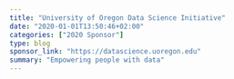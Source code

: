 ```yaml
---
title: "University of Oregon Data Science Initiative"
date: "2020-01-01T13:50:46+02:00"
categories: ["2020 Sponsor"]
type: blog
sponsor_link: "https://datascience.uoregon.edu"
summary: "Empowering people with data"
---
```


